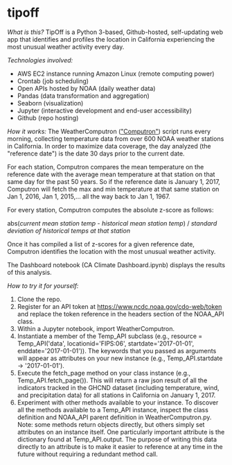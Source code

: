 # tipoff
*What is this?*
TipOff is a Python 3-based, Github-hosted, self-updating web app that identifies and profiles the location in California experiencing the most unusual weather activity every day.

*Technologies involved:*
- AWS EC2 instance running Amazon Linux (remote computing power)
- Crontab (job scheduling)
- Open APIs hosted by NOAA (daily weather data)
- Pandas (data transformation and aggregation)
- Seaborn (visualization)
- Jupyter (interactive development and end-user accessibility)
- Github (repo hosting)

*How it works:*
The WeatherComputron (["Computron"](https://tv.avclub.com/the-office-the-banker-1798164192)) script runs every morning, collecting temperature data from over 600 NOAA weather stations in California. In order to maximize data coverage, the day analyzed (the "reference date") is the date 30 days prior to the current date.

For each station, Computron compares the mean temperature on the reference date with the average mean temperature at that station on that same day for the past 50 years. So if the reference date is January 1, 2017, Computron will fetch the max and min temperature at that same station on Jan 1, 2016, Jan 1, 2015,... all the way back to Jan 1, 1967.

For every station, Computron computes the absolute z-score as follows:

abs(_current mean station temp_ - _historical mean station temp_) / _standard deviation of historical temps at that station_

Once it has compiled a list of z-scores for a given reference date, Computron identifies the location with the most unusual weather activity.

The Dashboard notebook (CA Climate Dashboard.ipynb) displays the results of this analysis.

*How to try it for yourself:*

1. Clone the repo.
2. Register for an API token at https://www.ncdc.noaa.gov/cdo-web/token and replace the token reference in the headers section of the NOAA_API class.
3. Within a Jupyter notebook, import WeatherComputron.
4. Instantiate a member of the Temp_API subclass (e.g., resource = Temp_API('data', locationid='FIPS:06', startdate='2017-01-01', enddate='2017-01-01')). The keywords that you passed as arguments will appear as attributes on your new instance (e.g., Temp_API.startdate -> '2017-01-01').
5. Execute the fetch_page method on your class instance (e.g., Temp_API.fetch_page()). This will return a raw json result of all the indicators tracked in the GHCND dataset (including temperature, wind, and precipitation data) for all stations in California on January 1, 2017.
6. Experiment with other methods available to your instance. To discover all the methods available to a Temp_API instance, inspect the class definition and NOAA_API parent definition in WeatherComputron.py. Note: some methods return objects directly, but others simply set attributes on an instance itself. One particularly important attribute is the dictionary found at Temp_API.output. The purpose of writing this data directly to an attribute is to make it easier to reference at any time in the future without requiring a redundant method call.
